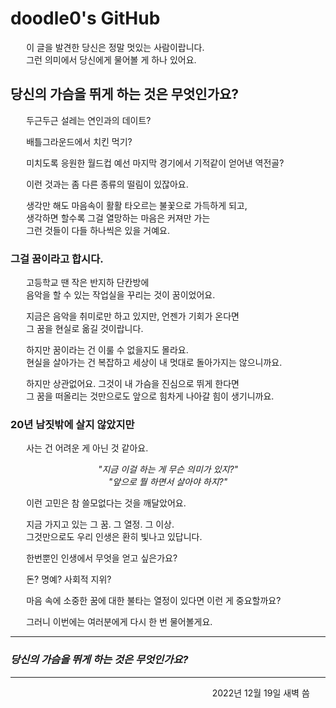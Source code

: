 # doodle0's GitHub

이 글을 발견한 당신은 정말 멋있는 사람이랍니다.\
그런 의미에서 당신에게 물어볼 게 하나 있어요.

## 당신의 가슴을 뛰게 하는 것은 무엇인가요?

두근두근 설레는 연인과의 데이트?

배틀그라운드에서 치킨 먹기?

미치도록 응원한 월드컵 예선 마지막 경기에서 기적같이 얻어낸 역전골?

이런 것과는 좀 다른 종류의 떨림이 있잖아요.

생각만 해도 마음속이 활활 타오르는 불꽃으로 가득하게 되고,\
생각하면 할수록 그걸 열망하는 마음은 커져만 가는\
그런 것들이 다들 하나씩은 있을 거예요.

### 그걸 꿈이라고 합시다.

고등학교 땐 작은 반지하 단칸방에\
음악을 할 수 있는 작업실을 꾸리는 것이 꿈이었어요.

지금은 음악을 취미로만 하고 있지만, 언젠가 기회가 온다면\
그 꿈을 현실로 옮길 것이랍니다.

하지만 꿈이라는 건 이룰 수 없을지도 몰라요.\
현실을 살아가는 건 복잡하고 세상이 내 멋대로 돌아가지는 않으니까요.

하지만 상관없어요. 그것이 내 가슴을 진심으로 뛰게 한다면\
그 꿈을 떠올리는 것만으로도 앞으로 힘차게 나아갈 힘이 생기니까요.

### 20년 남짓밖에 살지 않았지만

사는 건 어려운 게 아닌 것 같아요.

<p class="center">
    <em>"지금 이걸 하는 게 무슨 의미가 있지?"<br/>
    "앞으로 뭘 하면서 살아야 하지?"</em>
</p>

이런 고민은 참 쓸모없다는 것을 깨달았어요.

지금 가지고 있는 그 꿈. 그 열정. 그 이상.\
그것만으로도 우리 인생은 환히 빛나고 있답니다.

한번뿐인 인생에서 무엇을 얻고 싶은가요?

돈? 명예? 사회적 지위?

마음 속에 소중한 꿈에 대한 불타는 열정이 있다면 이런 게 중요할까요?

그러니 이번에는 여러분에게 다시 한 번 물어볼게요.

---

### *당신의 가슴을 뛰게 하는 것은 무엇인가요?*

---

<p style="text-align: right">2022년 12월 19일 새벽 씀</p>

<style>
    .main-content {
        max-width: 48rem;
    }
    .center {
        text-align: center;
    }
    .main-content h2 {
        text-align: center;
    }
    .main-content h3 {
        text-align: center;
        margin-top: 1rem;
    }
    p {
        padding-left: 5%;
        padding-right: 5%;
    }
</style>